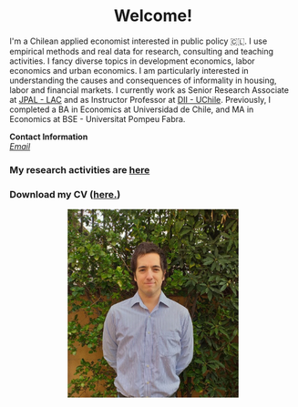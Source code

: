 
# <center> Welcome! </center>

I'm a Chilean applied economist interested in public policy 🇨🇱. I use empirical methods and real data for research, consulting and teaching activities. I fancy diverse topics in development economics, labor economics and urban economics. I am particularly interested in understanding the causes and consequences of informality in housing, labor and financial markets. I currently work as Senior Research Associate at [JPAL - LAC](https://www.povertyactionlab.org/latin-america-caribbean) and as Instructor Professor at [DII - UChile](https://www.dii.uchile.cl/english/). Previously, I completed a BA in Economics at Universidad de Chile, and MA in Economics at BSE - Universitat Pompeu Fabra. <br>


<b>Contact Information</b> <br>
<i> [Email](mailto:mreyesl@fen.uchile.cl) </i> <br>

### My research activities are [here](https://mreyeslabbe.github.io/research/)

### Download my CV (<a href="/docs/assets/CV_MRL.pdf" target="_blank">here.</a>)

<center> <img src="/docs/assets/profile_pic.jpeg" width="300"/> </center>
